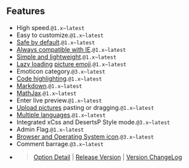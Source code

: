 ## Features

- High speed.`@1.x~latest`
- Easy to customize.`@1.x~latest`
- [Safe by default](https://jsxss.com/en/try.html).`@1.x~latest`
- [Always compatible with IE](https://polyfill.io/).`@1.x~latest`
- [Simple and lightweight](https://app.bundle-analyzer.com/gh/MiniValine/MiniValine).`@1.x~latest`
- [Lazy loading](https://github.com/aFarkas/lazysizes) [picture emoji](https://github.com/MiniValine/alus).`@1.x~latest`
- Emoticon category.`@3.x~latest`
- [Code highlighting](https://highlightjs.org/static/demo/).`@1.x~latest`
- [Markdown](https://guides.github.com/features/mastering-markdown/).`@1.x~latest`
- [MathJax](https://www.mathjax.org/).`@1.x~latest`
- Enter live preview.`@1.x~latest`
- [Upload pictures](https://imgkr.com/) pasting or dragging.`@1.x~latest`
- [Multiple languages](https://crowdin.com/project/minivaline).`@1.x~latest`
- Integrated xCss and DesertsP Style mode.`@3.x~latest`
- Admin Flag.`@1.x~latest`
- [Browser and Operating System icon](https://github.com/MiniValine/svg).`@3.x~latest`
- Comment barrage.`@3.x~latest`

+ > [Option Detail](https://minivaline.js.org/docs/en/#/Options)  |  [Release Version](https://www.npmjs.com/package/minivaline)  | [Version ChangeLog](https://minivaline.js.org/docs/en/#/CHANGELOG)